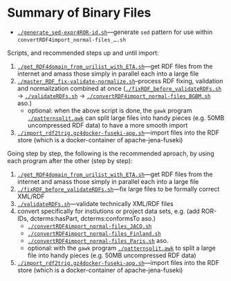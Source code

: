 # Summary of Binary Files

- [`./generate_sed-expr4ROR-id.sh`](./generate_sed-expr4ROR-id.sh)—generate `sed` pattern for use within `convertRDF4import_normal-files_….sh`

Scripts, and recommended steps up and until import:
1. [`./get_RDF4domain_from_urilist_with_ETA.sh`](./get_RDF4domain_from_urilist_with_ETA.sh)—get RDF files from the internet and amass those simply in parallel each into a large file
2. [`./master_RDF_fix-validate-normalize.sh`](./master_RDF_fix-validate-normalize.sh)–process RDF fixing, validation and normailzation combined at once ([`./fixRDF_before_validateRDFs.sh`](./fixRDF_before_validateRDFs.sh) → [`./validateRDFs.sh`](./validateRDFs.sh) → [`./convertRDF4import_normal-files_BGBM.sh`](./convertRDF4import_normal-files_BGBM.sh) aso.)
    - optional: when the above script is done, the `gawk` program [`./patternsplit.awk`](./patternsplit.awk) can split large files into handy pieces (e.g. 50MB uncompressed RDF data) to have a more smooth import
3. [`./import_rdf2trig.gz4docker-fuseki-app.sh`](./import_rdf2trig.gz4docker-fuseki-app.sh)—import files into the RDF store (which is a docker-container of apache-jena-fuseki)


Going step by step, the following is the recommended aproach, by using each program after the other (step by step):
1. [`./get_RDF4domain_from_urilist_with_ETA.sh`](./get_RDF4domain_from_urilist_with_ETA.sh)—get RDF files from the internet and amass those simply in parallel each into a large file
2. [`./fixRDF_before_validateRDFs.sh`](./fixRDF_before_validateRDFs.sh)—fix large files to be formally correct XML/RDF
3. [`./validateRDFs.sh`](./validateRDFs.sh)—validate technically XML/RDF files
4. convert specifically for instiutions or project data sets, e.g. (add ROR-IDs, dcterms:hasPart, dcterms:conformsTo aso.)
    - [`./convertRDF4import_normal-files_JACQ.sh`](./convertRDF4import_normal-files_JACQ.sh)
    - [`./convertRDF4import_normal-files_Finland.sh`](./convertRDF4import_normal-files_Finland.sh)
    - [`./convertRDF4import_normal-files_Paris.sh`](./convertRDF4import_normal-files_Paris.sh) aso.
    - optional: with the `gawk` program [`./patternsplit.awk`](./patternsplit.awk) to split a large file into handy pieces (e.g. 50MB uncompressed RDF data)
5. [`./import_rdf2trig.gz4docker-fuseki-app.sh`](./import_rdf2trig.gz4docker-fuseki-app.sh)—import files into the RDF store (which is a docker-container of apache-jena-fuseki)
